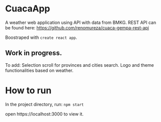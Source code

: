 # CuacaApp
A weather web application using API with data from BMKG.
REST API can be found here: https://github.com/renomureza/cuaca-gempa-rest-api

Boostraped with `create react app`.


## Work in progress.

To add:
Selection scroll for provinces and cities search.
Logo and theme functionalities based on weather. 

# How to run 
In the project directory, run:
`npm start`

open https://localhost:3000 to view it. 
